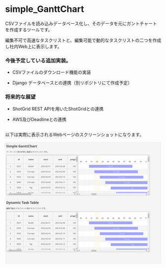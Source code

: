 # simple_GanttChart
CSVファイルを読み込みデータベース化し、そのデータを元にガントチャートを作成するツールです。

編集不可で高速なタスクリストと、編集可能で動的なタスクリストの二つを作成し社内Web上に表示します。


### 今後予定している追加実装。

- CSVファイルのダウンロード機能の実装

- Django データベースとの連携（別リポジトリにて作成予定）


### 将来的な展望

- ShotGrid REST APIを用いたShotGridとの連携

- AWS及びDeadlineとの連携


##
以下は実際に表示されるWebページのスクリーンショットになります。


![Test Image 1](/image/simple_gantt_chart_main_v01.png)

